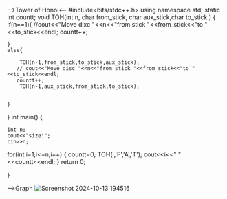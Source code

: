 -->Tower of Honoi<--
#include<bits/stdc++.h>
using namespace std;
static int countt;
void TOH(int n, char from_stick, char aux_stick,char to_stick )
{    
    if(n==1){
        //cout<<"Move dixc "<<n<<"from stick "<<from_stick<<"to "<<to_stick<<endl;
        countt++;
       
    }
    else{
        
        TOH(n-1,from_stick,to_stick,aux_stick);
       // cout<<"Move disc "<<n<<"from stick "<<from_stick<<"to "<<to_stick<<endl;
       countt++;
        TOH(n-1,aux_stick,from_stick,to_stick);
        
        
    }
}
int main()
{
   
    int n;
    cout<<"size:";
    cin>>n;
   for(int i=1;i<=n;i++)
   { countt=0;
    TOH(i,'F','A','T');
    cout<<i<<" "<<countt<<endl;
   }
    return 0;

}

-->Graph
![Screenshot 2024-10-13 194516](https://github.com/user-attachments/assets/ec5f30a3-893b-46ed-9c12-1fd27721fd9b)



